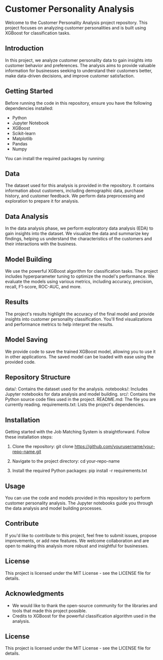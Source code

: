 # Customer Personality Analysis

Welcome to the Customer Personality Analysis project repository. This project focuses on analyzing customer personalities and is built using XGBoost for classification tasks.

## Introduction

In this project, we analyze customer personality data to gain insights into customer behavior and preferences. The analysis aims to provide valuable information for businesses seeking to understand their customers better, make data-driven decisions, and improve customer satisfaction.

## Getting Started

Before running the code in this repository, ensure you have the following dependencies installed:

- Python
- Jupyter Notebook
- XGBoost
- Scikit-learn
- Matplotlib
- Pandas
- Numpy

You can install the required packages by running:

## Data

The dataset used for this analysis is provided in the repository. It contains information about customers, including demographic data, purchase history, and customer feedback. We perform data preprocessing and exploration to prepare it for analysis.

## Data Analysis

In the data analysis phase, we perform exploratory data analysis (EDA) to gain insights into the dataset. We visualize the data and summarize key findings, helping us understand the characteristics of the customers and their interactions with the business.

## Model Building

We use the powerful XGBoost algorithm for classification tasks. The project includes hyperparameter tuning to optimize the model's performance. We evaluate the models using various metrics, including accuracy, precision, recall, F1-score, ROC-AUC, and more.

## Results

The project's results highlight the accuracy of the final model and provide insights into customer personality classification. You'll find visualizations and performance metrics to help interpret the results.

## Model Saving

We provide code to save the trained XGBoost model, allowing you to use it in other applications. The saved model can be loaded with ease using the provided code.

## Repository Structure

data/: Contains the dataset used for the analysis.
notebooks/: Includes Jupyter notebooks for data analysis and model building.
src/: Contains the Python source code files used in the project.
README.md: The file you are currently reading.
requirements.txt: Lists the project's dependencies.

## Installation

Getting started with the Job Matching System is straightforward. Follow these installation steps:

1. Clone the repository:
 git clone https://github.com/yourusername/your-repo-name.git

2. Navigate to the project directory:
   cd your-repo-name

3. Install the required Python packages:
   pip install -r requirements.txt 

## Usage

You can use the code and models provided in this repository to perform customer personality analysis. The Jupyter notebooks guide you through the data analysis and model building processes.

## Contribute

If you'd like to contribute to this project, feel free to submit issues, propose improvements, or add new features. We welcome collaboration and are open to making this analysis more robust and insightful for businesses.

## License

This project is licensed under the MIT License - see the LICENSE file for details.

## Acknowledgments

- We would like to thank the open-source community for the libraries and tools that made this project possible.
- Credits to XGBoost for the powerful classification algorithm used in the analysis.

## License

This project is licensed under the MIT License - see the LICENSE file for details.
